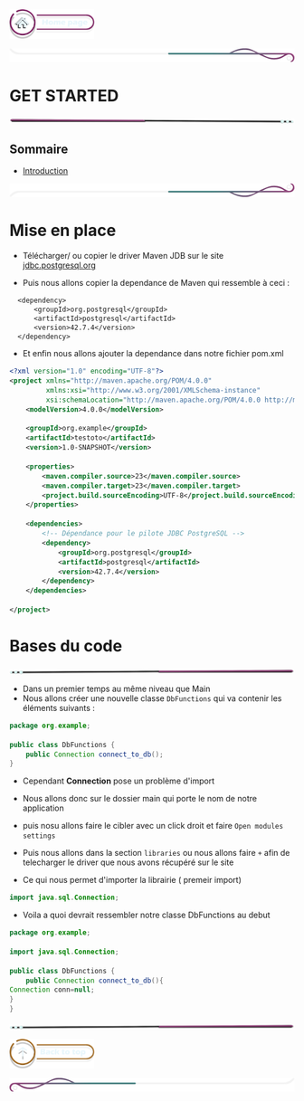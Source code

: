  <a href="../README.md">
  <img src="../assets/button/home_page.png" alt="Home page" style="width: 150px; height: auto;">
</a>

![border](../assets/line/border_deco_rt.png)

# GET STARTED

![border](../assets/line/line-pink-point_l.png)

## Sommaire

- [Introduction](#introduction)

![border](../assets/line/border_deco_rb.png)

# Mise en place

- Télécharger/ ou copier le driver Maven JDB sur le site [jdbc.postgresql.org](https://jdbc.postgresql.org/download/)

- Puis nous allons copier la dependance de Maven qui ressemble à ceci :

```
  <dependency>
      <groupId>org.postgresql</groupId>
      <artifactId>postgresql</artifactId>
      <version>42.7.4</version>
  </dependency>
```

- Et enfin nous allons ajouter la dependance dans notre fichier pom.xml

```xml
<?xml version="1.0" encoding="UTF-8"?>
<project xmlns="http://maven.apache.org/POM/4.0.0"
         xmlns:xsi="http://www.w3.org/2001/XMLSchema-instance"
         xsi:schemaLocation="http://maven.apache.org/POM/4.0.0 http://maven.apache.org/xsd/maven-4.0.0.xsd">
    <modelVersion>4.0.0</modelVersion>

    <groupId>org.example</groupId>
    <artifactId>testoto</artifactId>
    <version>1.0-SNAPSHOT</version>

    <properties>
        <maven.compiler.source>23</maven.compiler.source>
        <maven.compiler.target>23</maven.compiler.target>
        <project.build.sourceEncoding>UTF-8</project.build.sourceEncoding>
    </properties>

    <dependencies>
        <!-- Dépendance pour le pilote JDBC PostgreSQL -->
        <dependency>
            <groupId>org.postgresql</groupId>
            <artifactId>postgresql</artifactId>
            <version>42.7.4</version>
        </dependency>
    </dependencies>

</project>
```

# Bases du code

![border](../assets/line/line-pink-point_r.png)

- Dans un premier temps au même niveau que Main
- Nous allons créer une nouvelle classe `DbFunctions` qui va contenir les éléments suivants :

```java
package org.example;

public class DbFunctions {
    public Connection connect_to_db();
}
```

- Cependant **Connection** pose un problème d'import
- Nous allons donc sur le dossier main qui porte le nom de notre application
- puis nosu allons faire le cibler avec un click droit et faire `Open modules settings`
- Puis nous allons dans la section `libraries` ou nous allons faire `+` afin de telecharger le driver que nous avons récupéré sur le site

- Ce qui nous permet d'importer la librairie ( premeir import)

```java
import java.sql.Connection;
```

- Voila a quoi devrait ressembler notre classe DbFunctions au debut

```java
package org.example;

import java.sql.Connection;

public class DbFunctions {
    public Connection connect_to_db(){
Connection conn=null;
}
}
```

![border](../assets/line/line-pink-point_r.png)

<a href="#sommaire">
  <img src="../assets/button/back_to_top.png" alt="Back to top" style="width: 150px; height: auto;">
</a>

![border](../assets/line/border_deco_l.png)
